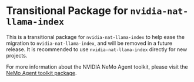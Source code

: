 <!--
SPDX-FileCopyrightText: Copyright (c) 2025, NVIDIA CORPORATION & AFFILIATES. All rights reserved.
SPDX-License-Identifier: Apache-2.0

Licensed under the Apache License, Version 2.0 (the "License");
you may not use this file except in compliance with the License.
You may obtain a copy of the License at

http://www.apache.org/licenses/LICENSE-2.0

Unless required by applicable law or agreed to in writing, software
distributed under the License is distributed on an "AS IS" BASIS,
WITHOUT WARRANTIES OR CONDITIONS OF ANY KIND, either express or implied.
See the License for the specific language governing permissions and
limitations under the License.
-->

# Transitional Package for `nvidia-nat-llama-index`
This is a transitional package for `nvidia-nat-llama-index` to help ease the migration to `nvidia-nat-llama-index`, and will be removed in a future release. It is recommended to use `nvidia-nat-llama-index` directly for new projects.

For more information about the NVIDIA NeMo Agent toolkit, please visit the [NeMo Agent toolkit package](https://pypi.org/project/nvidia-nat-llama-index/).
